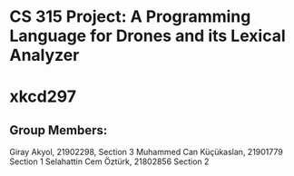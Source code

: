 # CS 315 Project: A Programming Language for Drones and its Lexical Analyzer
# xkcd297

## Group Members:
Giray Akyol, 21902298, Section 3
Muhammed Can Küçükaslan, 21901779 Section 1
Selahattin Cem Öztürk, 21802856 Section 2

